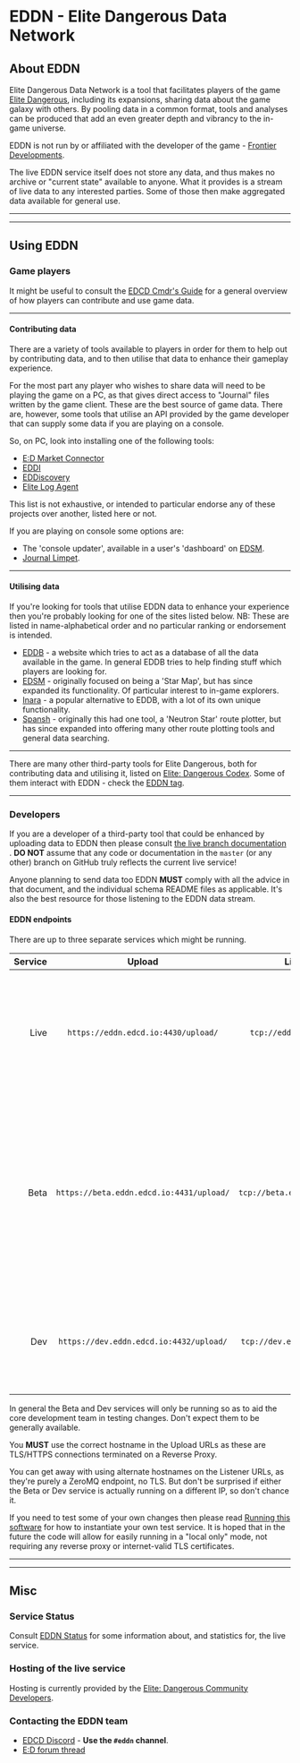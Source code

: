 # EDDN - Elite Dangerous Data Network

## About EDDN
Elite Dangerous Data Network is a tool that facilitates players of the game
[Elite Dangerous](https://www.elitedangerous.com/), including its 
expansions, sharing data about the game galaxy with others.
By pooling data in a common format, tools and analyses can be produced that add
an even greater depth and vibrancy to the in-game universe.

EDDN is not run by or affiliated with the developer of the game - [Frontier 
Developments](http://www.frontier.co.uk/).

The live EDDN service itself does not store any data, and thus makes no 
archive or "current state" available to anyone.  What it provides is a
stream of live data to any interested parties.  Some of those then make 
aggregated data available for general use.

---
---

## Using EDDN
### Game players
It might be useful to consult the [EDCD Cmdr's Guide](https://edcd.github.io/cmdrs-guide.html)
for a general overview of how players can contribute and use game data.

---

#### Contributing data
There are a variety of tools available to players in order for them to help 
out by contributing data, and to then utilise that data to enhance their 
gameplay experience.

For the most part any player who wishes to share data
will need to be playing the game on a PC, as that gives direct access to 
"Journal" files written by the game client.  These are the best source of 
game data.
There are, however, some tools that utilise an API provided by the game
developer that can supply some data if you are playing on a console.

So, on PC, look into installing one of the following tools:

- [E:D Market Connector](https://github.com/EDCD/EDMarketConnector/wiki)
- [EDDI](https://github.com/EDCD/EDDI)
- [EDDiscovery](https://github.com/EDDiscovery/EDDiscovery)
- [Elite Log Agent](https://github.com/DarkWanderer/Elite-Log-Agent)

This list is not exhaustive, or intended to particular endorse any of these 
projects over another, listed here or not.

If you are playing on console some options are:

- The 'console updater', available in a user's 'dashboard' on
  [EDSM](https://www.edsm.net).
- [Journal Limpet](https://journal-limpet.com/).

---

#### Utilising data
If you're looking for tools that utilise EDDN data to enhance your experience
then you're probably looking for one of the sites listed below.  NB: These are
listed in name-alphabetical order and no particular ranking or endorsement is
intended.

- [EDDB](https://eddb.io/) - a website which tries to act as a database of all
 the data available in the game. In general EDDB tries to help finding 
 stuff which players are looking for.
- [EDSM](https://www.edsm.net/) - originally focused on being a 'Star Map', 
  but has since expanded its functionality.  Of particular interest to 
  in-game explorers.
- [Inara](https://inara.cz/) - a popular alternative to EDDB, with a lot of 
  its own unique functionality.
- [Spansh](https://www.spansh.co.uk/plotter) - originally this had one tool,
  a 'Neutron Star' route plotter, but has since expanded into offering many 
  other route plotting tools and general data searching.

---

There are many other third-party tools for Elite Dangerous, both for 
contributing data and utilising it, listed on
[Elite: Dangerous Codex](https://edcodex.info/).  Some of them
interact with EDDN - check the [EDDN tag](https://edcodex.info/?m=tools&cat=9).

---

### Developers
If you are a developer of a third-party tool that could be enhanced by 
uploading data to EDDN then please consult
[the live branch documentation](https://github.com/EDCD/EDDN/blob/live/schemas/README-EDDN-schemas.md)
.
**DO NOT** assume that any code or documentation in the `master` (or 
any other) branch on GitHub truly reflects the current live service!

Anyone planning to send data too EDDN **MUST** comply with all the advice in
that document, and the individual schema README files as applicable.  It's
also the best resource for those listening to the EDDN data stream.

#### EDDN endpoints

There are up to three separate services which might be running.

| Service | Upload |           Listeners           | Notes                                                                                                                                                                                 |
| ------: | :-----: |:-----------------------------:|:--------------------------------------------------------------------------------------------------------------------------------------------------------------------------------------|
| Live | `https://eddn.edcd.io:4430/upload/` |   `tcp://eddn.edcd.io:9500/`    | The actual live service, which should always be running. It is automatically restarted every Thursday at 07:06:00 UTC                                                                 |
| Beta | `https://beta.eddn.edcd.io:4431/upload/` | `tcp://beta.eddn.edcd.io:9510/` | The beta service, which should be running the current state of the `beta` branch.  Usually only active when either new schemas or forthcoming code changes are being actively tested. |
| Dev | `https://dev.eddn.edcd.io:4432/upload/` | `tcp://dev.eddn.edcd.io:9520/`  | The dev service, which could be running any public branch of the code *or* a private branch.                                                                                          | 

In general the Beta and Dev services will only be running so as to aid the core
development team in testing changes.  Don't expect them to be generally
available.

You **MUST** use the correct hostname in the Upload URLs as these are
TLS/HTTPS connections terminated on a Reverse Proxy.

You can get away with using alternate hostnames on the Listener URLs, as
they're purely a ZeroMQ endpoint, no TLS.  But don't be surprised if either
the Beta or Dev service is actually running on a different IP, so don't
chance it.

If you need to test some of your own changes then please read
[Running this software](docs/Running-this-software.md) for how to instantiate
your own test service.  It is hoped that in the future the code will allow for
easily running in a "local only" mode, not requiring any reverse proxy or
internet-valid TLS certificates.

---
---

## Misc

### Service Status
Consult [EDDN Status](https://eddn.edcd.io/) for some information about, 
and statistics for, the live service.

### Hosting of the live service

Hosting is currently provided by the
[Elite: Dangerous Community Developers](https://edcd.github.io/).

### Contacting the EDDN team

* [EDCD Discord](https://discord.gg/XBsdCq9) - **Use the `#eddn` channel**.
* [E:D forum thread](https://forums.frontier.co.uk/threads/elite-dangerous-data-network-eddn.585701/#post-9400060)
